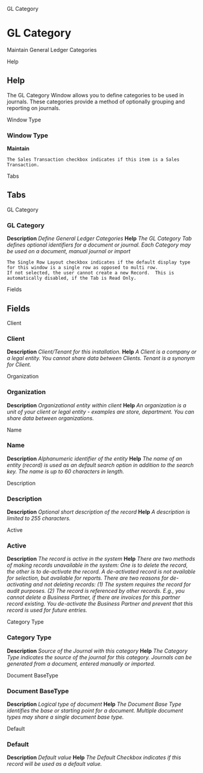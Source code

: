 
GL Category
# GL Category


Maintain General Ledger Categories

Help
## Help

The GL Category Window allows you to define categories to be used in journals.  These categories provide a method of optionally grouping and reporting on journals.

Window Type
### Window Type

**Maintain**

```
The Sales Transaction checkbox indicates if this item is a Sales Transaction.
```

Tabs
## Tabs


GL Category
### GL Category

**Description**
 *Define General Ledger Categories*
**Help**
 *The GL Category Tab defines optional identifiers for a document or journal.  Each Category may be used on a document, manual journal or import*

```
The Single Row Layout checkbox indicates if the default display type for this window is a single row as opposed to multi row.
If not selected, the user cannot create a new Record.  This is automatically disabled, if the Tab is Read Only.
```
Fields
## Fields


Client
### Client

**Description**
 *Client/Tenant for this installation.*
**Help**
 *A Client is a company or a legal entity. You cannot share data between Clients. Tenant is a synonym for Client.*

Organization
### Organization

**Description**
 *Organizational entity within client*
**Help**
 *An organization is a unit of your client or legal entity - examples are store, department. You can share data between organizations.*

Name
### Name

**Description**
 *Alphanumeric identifier of the entity*
**Help**
 *The name of an entity (record) is used as an default search option in addition to the search key. The name is up to 60 characters in length.*

Description
### Description

**Description**
 *Optional short description of the record*
**Help**
 *A description is limited to 255 characters.*

Active
### Active

**Description**
 *The record is active in the system*
**Help**
 *There are two methods of making records unavailable in the system: One is to delete the record, the other is to de-activate the record. A de-activated record is not available for selection, but available for reports.
There are two reasons for de-activating and not deleting records:
(1) The system requires the record for audit purposes.
(2) The record is referenced by other records. E.g., you cannot delete a Business Partner, if there are invoices for this partner record existing. You de-activate the Business Partner and prevent that this record is used for future entries.*

Category Type
### Category Type

**Description**
 *Source of the Journal with this category*
**Help**
 *The Category Type indicates the source of the journal for this category.  Journals can be generated from a document, entered manually or imported.*

Document BaseType
### Document BaseType

**Description**
 *Logical type of document*
**Help**
 *The Document Base Type identifies the base or starting point for a document.  Multiple document types may share a single document base type.*

Default
### Default

**Description**
 *Default value*
**Help**
 *The Default Checkbox indicates if this record will be used as a default value.*
